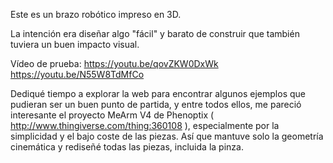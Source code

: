 Este es un brazo robótico impreso en 3D.

La intención era diseñar algo "fácil" y barato de construir que también tuviera un buen impacto visual.

Vídeo de prueba: https://youtu.be/qovZKW0DxWk https://youtu.be/N55W8TdMfCo

Dediqué tiempo a explorar la web para encontrar algunos ejemplos que pudieran ser un buen punto de partida, y entre todos ellos, me pareció interesante el proyecto MeArm V4 de Phenoptix ( http://www.thingiverse.com/thing:360108 ), especialmente por la simplicidad y el bajo coste de las piezas. Así que mantuve solo la geometría cinemática y rediseñé todas las piezas, incluida la pinza.
